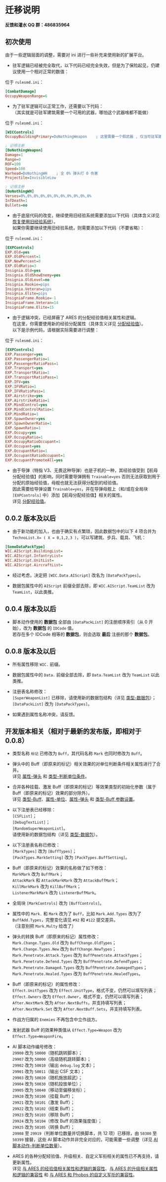 # 迁移说明

**反馈和灌水 QQ 群：486835964**



## 初次使用

由于一些逻辑层面的调整，需要对 ini 进行一些补充来使用新的扩展平台。

* 驻军逻辑已经被完全取代，以下代码已经完全失效，但是为了保险起见，仍建议使用一个相对正常的数值：

位于 `rulesmd.ini`：

```ini
[CombatDamage]
OccupyWeaponRange=6
```

* 为了驻军逻辑可以正常工作，还需要以下代码：  
（其实就是可驻军建筑需要一个可用的武器，哪怕这个武器啥都不能做）

位于 `rulesmd.ini`：

```ini
[WICControls]
OccupyBuildingPrimary=DoNothingWeapon    ; 这里需要一个假武器 , 仅当可驻军建筑没有武器时才会使用它

; 记得注册
[DoNothingWeapon]
Damage=1
Range=0
ROF=100
Speed=100
Warhead=DoNothingWH    ; 全 0% 弹头打 0 伤害
Projectile=InvisibleLow

; 记得注册
[DoNothingWH]
Verses=0%,0%,0%,0%,0%,0%,0%,0%,0%,0%,0%
InfDeath=1
Bullets=no
```

* 由于底层代码的改变，继续使用旧经验系统需要添加以下代码（具体含义详见 [恢复使用旧经验系统](/经验值与升级与军衔图像/总体说明.md#恢复使用旧经验系统)）。  
如果你需要继续使用旧经验系统，则需要添加以下代码（不要省略）：

位于 `rulesmd.ini`：

```ini
[EXPControls]
EXP.Old=yes
EXP.OldPercent=1
EXP.NewPercent=0
EXP.OldRatio=3
Insignia.Old=yes
Insignia.OldShowEnemy=yes
Insignia.OldLevel=no
Insignia.Rookie=pips
Insignia.Veteran=pips
Insignia.Elite=pips
InsigniaFrame.Rookie=-1
InsigniaFrame.Veteran=14
InsigniaFrame.Elite=15
```

* 由于逻辑冲突，已经屏蔽了 ARES 的分配经验值相关属性和逻辑。  
在这里，你需要使用新的经验分配属性（具体含义详见 [分配经验值](/经验值与升级与军衔图像/属性-单位.md#分配经验值)）。  
以下是示例代码，请根据实际需要进行调整：

位于 `rulesmd.ini`：

```ini
[EXPControls]
EXP.Passenger=yes
EXP.PassengerRatio=1
EXP.PassengerRatioPass=1
EXP.Transport=yes
EXP.TransportRatio=1
EXP.TransportRatioPass=1
EXP.IFV=yes
EXP.IFVRatio=1
EXP.IFVRatioPass=1
EXP.Airstrike=yes
EXP.AirstrikeRatio=1
EXP.MindControl=yes
EXP.MindControlRatio=1
EXP.MindRatio=1
EXP.SpawnOwner=yes
EXP.SpawnOwnerRatio=1
EXP.SpawnRatio=1
EXP.Occupy=yes
EXP.OccupyRatio=1
EXP.OccupyRatioOccupant=1
EXP.Occupant=yes
EXP.OccupantRatio=1
EXP.OccupantRatioOccupant=1
EXP.OccupantPromoteAll=yes
```

* 由于导弹（特指 V3、无畏这种导弹）也是子机的一种，其经验值受到【航母分配经验值】的影响，同时需要导弹拥有 `Trainable=yes` 否则无法获取到用于分配的原始经验值，母舰也就无法获得分配到的经验值。  
因此需要给导弹设置 `Trainable=yes`，并在导弹母舰上（和/或在全局块 `[EXPControls]` 中）添加【航母分配经验值】相关的属性。  
详见 [分配经验值](/经验值与升级与军衔图像/属性-单位.md#分配经验值)。



## 0.0.2 版本及以后

* 由于新功能的加入，也由于确实有点繁琐，因此数据包中的以下 4 项合并为 `TechnoList.X= ( X = 0,1,2,3 )`，可以写建筑、步兵、载具、飞机：

```ini
[SomeDataPackType]
WIC.AIScript.BuildingList=
WIC.AIScript.InfantryList=
WIC.AIScript.UnitList=
WIC.AIScript.AircraftList=
```

* 经过考虑，决定把 `[WIC.Data.AIScript]` 改名为 `[DataPackTypes]`。

* 数据包属性中的 `AIScript` 前缀全部去除，即 `WIC.AIScript.TeamList` 改为 `TeamList`，以此类推。



## 0.0.4 版本及以后

* 脚本动作使用的 **数据包** 全部由 `[DataPackList]` 的注册顺序索引（从 0 开始），改为 **数据包** 的 `IDCode` 值。  
若存在多个 IDCode 相等的 **数据包**，则会选取 **最后** 注册的那个 **数据包**。



## 0.0.8 版本及以后

* 所有属性移除 `WIC.` 前缀。

* 数据包属性中的 `Data.` 前缀全部去除，即 `Data.TeamList` 改为 `TeamList` 以此类推。

* 注册表名称修改：  
`[SuperWeaponList]` 已移除，请使用新的数据包结构（详见 [类型-数据包](/触发与AI脚本动作/类型-数据包.md#完整结构)）；  
`[DataPackList]` 改为 `[DataPackTypes]`。

* 如果遇到属性名称冲突，请反馈。



## 开发版本相关（相对于最新的发布版，即相对于 0.0.8）

* 类型名称 `标记` 已修改为 `Buff`，其代码名称 `Mark` 也同时修改为 `Buff`。

* 弹头中的 Buff（即原来的标记）相关效果的对单位判断条件相关属性进行了合并。  
详见 [属性-弹头](/Buff/属性-弹头.md#属性-弹头) 和 [类型-判断单位条件](/Buff/子类型-判断单位条件.md#子类型-判断单位条件)。

* 合并各种挂载、激发 Buff（即原来的标记）等效果类型的初始化参数（属于 Buff（即原来的标记）效果的部分除外）。  
详见 [类型-Buff](/Buff/类型-Buff.md#完整结构)、[属性-单位](/Buff/属性-单位.md#属性-单位)、[属性-弹头](/Buff/属性-弹头.md#属性-弹头) 和 [类型-Buff 参数设置](/Buff/子类型-Buff参数设置.md#子类型-Buff-参数设置)。

* 以下注册表已经移除：  
`[CSFList]`；  
`[DebugTextList]`；  
`[RandomSuperWeaponList]`。  
请使用新的数据包结构（详见 [类型-数据包](/触发与AI脚本动作/类型-数据包.md#完整结构)）。

* 以下注册表名称已修改：  
`[MarkTypes]` 改为 `[BuffTypes]`；  
`[PackTypes.MarkSetting]` 改为 `[PackTypes.BuffSetting]`。

* Buff（即原来的标记）效果的名称做了如下修改：  
`MarkMark` 改为 `BuffMark`；  
`AttackMark` 和 `AttackMarkMark` 改为 `AttackBuffMark`；  
`KillMarkMark` 改为 `KillBuffMark`；  
`ListenerMarkMark` 改为 `ListenerBuffMark`。

* 全局块 `[MarkControls]` 改为 `[BuffControls]`。

* 属性中的 `Mark.` 和 `Mark` 改为了 `Buff`，比如 `Mark.Add.Types` 改为了 `BuffAdd.Types`，完整变化请见 `#92` 和 `#122` 提交差异。  
（注意别把 `Mark.Multy` 给改了）

* 弹头的转换 Buff（即原来的标记）属性修改：  
`Mark.Change.Types.Old` 改为 `BuffChange.OldTypes`；  
`Mark.Change.Types.New` 改为 `BuffChange.NewTypes`；  
`Mark.Penetrate.Attack.Types` 改为 `BuffPenetrate.AttackTypes`；  
`Mark.Penetrate.Defend.Types` 改为 `BuffPenetrate.DefendTypes`；  
`Mark.Penetrate.Damaged.Types` 改为 `BuffPenetrate.DamagedTypes`；  
`Mark.Penetrate.Healed.Types` 改为 `BuffPenetrate.HealedTypes`。

* Buff（即原来的标记）的属性修改：  
`Effect.UnitTypes` 改为 `Effect.UnitType`，格式不变，仍然可以填写列表；  
`Effect.Owners` 改为 `Effect.Owner`，格式不变，仍然可以填写列表；  
`After.NextMark` 改为 `After.NextBuffs`，并支持填写列表；  
`After.NextMark.Set` 改为 `After.NextBuff.Sets`，并支持填写列表。

* 作战方归属的 `Enemies` 不再包含中立作战方。

* 发射武器 Buff 的效果种类值从 `Effect.Type=Weapon` 改为 `Effect.Type=WeaponFire`。

* AI 脚本动作编号修改：  
`29900` 改为 `50000`（随机跳转脚本）；  
`29907` 改为 `50000`（高级随机跳转脚本）；  
`29902` 改为 `50010`（输出 `debug.log` 文本）；  
`29901` 改为 `50011`（输出 CSF 文本）；  
`29903` 改为 `50020`（随机施放超武）；  
`29904` 改为 `50030`（随机投放单位）；  
`29905` 改为 `50040`（移动至偏移坐标）；  
`29920` 改为 `50100`（挂载 Buff）；  
`29921` 改为 `50101`（激发 Buff）；  
`29922` 改为 `50102`（结束 Buff）；  
`29923` 改为 `50103`（移除 Buff）；  
`29924` 改为 `50104`（修改 Buff 的效果强度值）；  
`29925` 改为 `50105`（转换 Buff）；  
`29908` 至 `29919`（判断单位数量并切换脚本，共 12 项）已移除，由 `50300` 至 `50399` 接替，这些 AI 脚本动作并非完全对应的，可能需要一些调整（详见 [AI脚本动作-判断单位数量](/触发与AI脚本动作/AI脚本动作-3-判断单位数量.md#ai脚本动作-判断单位数量)）。

* ARES 的各种分配经验值、升级相关、自定义军衔相关的属性已不再支持，请更新属性。  
详见 [与 ARES 的经验值相关属性和逻辑的兼容性](/经验值与升级与军衔图像/总体说明.md#与-ares-的升级相关属性和逻辑的兼容性)、[与 ARES 的升级相关属性和逻辑的兼容性](/经验值与升级与军衔图像/总体说明.md#与-ares-的升级相关属性和逻辑的兼容性) 和 [与 ARES 和 Phobos 的自定义军衔的兼容性](/经验值与升级与军衔图像/总体说明.md#与-ares-和-phobos-的自定义军衔的兼容性)。